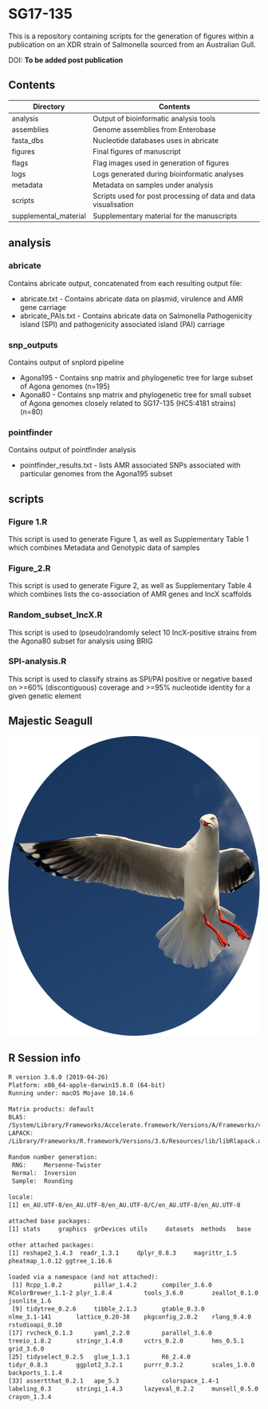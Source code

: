 # SG17-135
This is a repository containing scripts for the generation of figures within a publication on an XDR strain of Salmonella sourced from an Australian Gull.

DOI: **To be added post publication**

## Contents

|Directory|Contents|
|--------|------|
|analysis|Output of bioinformatic analysis tools|
|assemblies|Genome assemblies from Enterobase|
|fasta_dbs|Nucleotide databases uses in abricate|
|figures|Final figures of manuscript|
|flags|Flag images used in generation of figures|
|logs|Logs generated during bioinformatic analyses|
|metadata|Metadata on samples under analysis|
|scripts|Scripts used for post processing of data and data visualisation|
|supplemental_material|Supplementary material for the manuscripts|

## analysis
### abricate
Contains abricate output, concatenated from each resulting output file:
* abricate.txt - Contains abricate data on plasmid, virulence and AMR gene carriage
* abricate_PAIs.txt - Contains abricate data on Salmonella Pathogenicity island (SPI) and pathogenicity associated island (PAI) carriage

### snp_outputs
Contains output of snplord pipeline
* Agona195 - Contains snp matrix and phylogenetic tree for large subset of Agona genomes (n=195)
* Agona80 - Contains snp matrix and phylogenetic tree for small subset of Agona genomes closely related to SG17-135 (HC5:4181 strains) (n=80)

### pointfinder
Contains output of pointfinder analysis
* pointfinder_results.txt - lists AMR associated SNPs associated with particular genomes from the Agona195 subset

## scripts
### Figure 1.R
This script is used to generate Figure 1, as well as Supplementary Table 1 which combines Metadata and Genotypic data of samples

### Figure_2.R
This script is used to generate Figure 2, as well as Supplementary Table 4 which combines lists the co-association of AMR genes and IncX scaffolds

### Random_subset_IncX.R
This script is used to (pseudo)randomly select 10 IncX-positive strains from the Agona80 subset for analysis using BRIG

### SPI-analysis.R
This script is used to classify strains as SPI/PAI positive or negative based on >=60% (discontiguous) coverage and >=95% nucleotide identity for a given genetic element









## Majestic Seagull



<p align="center">
  <img width="600" height="600" src="https://raw.githubusercontent.com/maxlcummins/SG17-135/master/majestic_gull_dot_jpeg.png">
</p>





## R Session info
```
R version 3.6.0 (2019-04-26)
Platform: x86_64-apple-darwin15.6.0 (64-bit)
Running under: macOS Mojave 10.14.6

Matrix products: default
BLAS:   /System/Library/Frameworks/Accelerate.framework/Versions/A/Frameworks/vecLib.framework/Versions/A/libBLAS.dylib
LAPACK: /Library/Frameworks/R.framework/Versions/3.6/Resources/lib/libRlapack.dylib

Random number generation:
 RNG:     Mersenne-Twister 
 Normal:  Inversion 
 Sample:  Rounding 
 
locale:
[1] en_AU.UTF-8/en_AU.UTF-8/en_AU.UTF-8/C/en_AU.UTF-8/en_AU.UTF-8

attached base packages:
[1] stats     graphics  grDevices utils     datasets  methods   base     

other attached packages:
[1] reshape2_1.4.3  readr_1.3.1     dplyr_0.8.3     magrittr_1.5    pheatmap_1.0.12 ggtree_1.16.6  

loaded via a namespace (and not attached):
 [1] Rcpp_1.0.2         pillar_1.4.2       compiler_3.6.0     RColorBrewer_1.1-2 plyr_1.8.4         tools_3.6.0        zeallot_0.1.0      jsonlite_1.6      
 [9] tidytree_0.2.6     tibble_2.1.3       gtable_0.3.0       nlme_3.1-141       lattice_0.20-38    pkgconfig_2.0.2    rlang_0.4.0        rstudioapi_0.10   
[17] rvcheck_0.1.3      yaml_2.2.0         parallel_3.6.0     treeio_1.8.2       stringr_1.4.0      vctrs_0.2.0        hms_0.5.1          grid_3.6.0        
[25] tidyselect_0.2.5   glue_1.3.1         R6_2.4.0           tidyr_0.8.3        ggplot2_3.2.1      purrr_0.3.2        scales_1.0.0       backports_1.1.4   
[33] assertthat_0.2.1   ape_5.3            colorspace_1.4-1   labeling_0.3       stringi_1.4.3      lazyeval_0.2.2     munsell_0.5.0      crayon_1.3.4 
```
